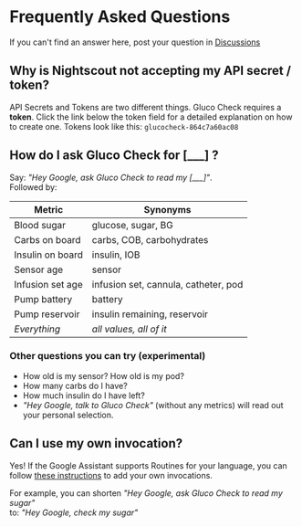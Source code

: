 # Frequently Asked Questions

If you can't find an answer here, post your question in [Discussions](https://github.com/nielsmaerten/gluco-check/discussions)

##  Why is Nightscout not accepting my API secret / token?

API Secrets and Tokens are two different things. Gluco Check requires a **token**. Click the link below the token field for a detailed explanation on how to create one. Tokens look like this: `glucocheck-864c7a60ac08`

## How do I ask Gluco Check for [___] ?

Say: *"Hey Google, ask Gluco Check to read my [___]"*.  
Followed by:

| Metric           | Synonyms                             |
| ---------------- | ------------------------------------ |
| Blood sugar      | glucose, sugar, BG                   |
| Carbs on board   | carbs, COB, carbohydrates            |
| Insulin on board | insulin, IOB                         |
| Sensor age       | sensor                               |
| Infusion set age | infusion set, cannula, catheter, pod |
| Pump battery     | battery                              |
| Pump reservoir   | insulin remaining, reservoir         |
| *Everything*     | *all values, all of it*              |

### Other questions you can try (experimental)

* How old is my sensor? How old is my pod?
* How many carbs do I have?
* How much insulin do I have left?
* *"Hey Google, talk to Gluco Check"* (without any metrics) will read out your personal selection.

## Can I use my own invocation?

Yes! If the Google Assistant supports Routines for your language, you can follow [these instructions](https://nightly.diabase.app/assets/routines-setup.mp4) to add your own invocations.  

For example, you can shorten *"Hey Google, ask Gluco Check to read my sugar"*  
to: *"Hey Google, check my sugar"*